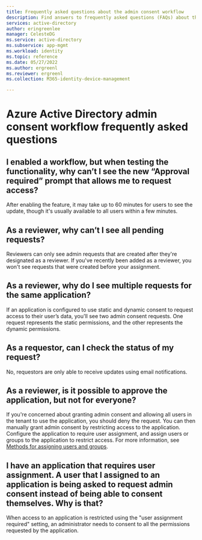```yaml
---
title: Frequently asked questions about the admin consent workflow
description: Find answers to frequently asked questions (FAQs) about the admin consent workflow.
services: active-directory
author: eringreenlee
manager: CelesteDG
ms.service: active-directory
ms.subservice: app-mgmt
ms.workload: identity
ms.topic: reference
ms.date: 05/27/2022
ms.author: ergreenl
ms.reviewer: ergreenl
ms.collection: M365-identity-device-management

---
```

# Azure Active Directory admin consent workflow frequently asked questions

## I enabled a workflow, but when testing the functionality, why can’t I see the new “Approval required” prompt that allows me to request access?

After enabling the feature, it may take up to 60 minutes for users to see the update, though it's usually available to all users within a few minutes.

## As a reviewer, why can’t I see all pending requests?

Reviewers can only see admin requests that are created after they're designated as a reviewer. If you've recently been added as a reviewer, you won't see requests that were created before your assignment.

## As a reviewer, why do I see multiple requests for the same application?
  
If an application is configured to use static and dynamic consent to request access to their user’s data, you'll see two admin consent requests. One request represents the static permissions, and the other represents the dynamic permissions.

## As a requestor, can I check the status of my request?

No, requestors are only able to receive updates using email notifications.

## As a reviewer, is it possible to approve the application, but not for everyone?

If you're concerned about granting admin consent and allowing all users in the tenant to use the application, you should deny the request. You can then manually grant admin consent by restricting access to the application. Configure the application to require user assignment, and assign users or groups to the application to restrict access. For more information, see [Methods for assigning users and groups](./assign-user-or-group-access-portal.md).

## I have an application that requires user assignment. A user that I assigned to an application is being asked to request admin consent instead of being able to consent themselves. Why is that?

When access to an application is restricted using the "user assignment required" setting, an administrator needs to consent to all the permissions requested by the application.
